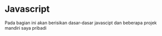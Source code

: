 # Javascript
Pada bagian ini akan berisikan dasar-dasar javascipt dan beberapa projek mandiri saya pribadi
